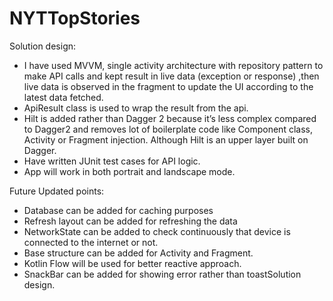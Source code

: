 # NYTTopStories

Solution design:
- I have used MVVM, single activity architecture with repository pattern to make API calls and kept result in live data
(exception or response) ,then live data is observed in the fragment to update the UI according to the latest data fetched.
- ApiResult class is used to wrap the result from the api.
- Hilt is added rather than Dagger 2 because it’s less complex compared to Dagger2 and removes lot of boilerplate code
like Component class, Activity or Fragment injection. Although Hilt is an upper layer built on Dagger.
- Have written JUnit test cases for API logic.
- App will work in both portrait and landscape mode.

Future Updated points:
- Database can be added for caching purposes
- Refresh layout can be added for refreshing the data
- NetworkState can be added to check continuously that device is connected to the internet or not.
- Base structure can be added for Activity and Fragment.
- Kotlin Flow will be used for better reactive approach.
- SnackBar can be added for showing error rather than toastSolution design.
